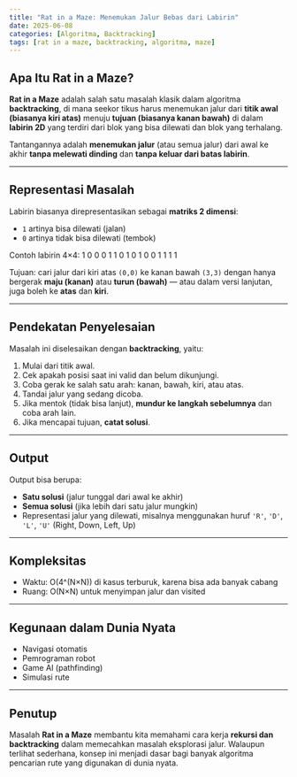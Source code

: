```yaml
---
title: "Rat in a Maze: Menemukan Jalur Bebas dari Labirin"
date: 2025-06-08
categories: [Algoritma, Backtracking]
tags: [rat in a maze, backtracking, algoritma, maze]
---
```


## Apa Itu Rat in a Maze?

**Rat in a Maze** adalah salah satu masalah klasik dalam algoritma **backtracking**, di mana seekor tikus harus menemukan jalur dari **titik awal (biasanya kiri atas)** menuju **tujuan (biasanya kanan bawah)** di dalam **labirin 2D** yang terdiri dari blok yang bisa dilewati dan blok yang terhalang.

Tantangannya adalah **menemukan jalur** (atau semua jalur) dari awal ke akhir **tanpa melewati dinding** dan **tanpa keluar dari batas labirin**.

---

## Representasi Masalah

Labirin biasanya direpresentasikan sebagai **matriks 2 dimensi**:

- `1` artinya bisa dilewati (jalan)
- `0` artinya tidak bisa dilewati (tembok)

Contoh labirin 4×4:
1 0 0 0
1 1 0 1
0 1 0 0
1 1 1 1

Tujuan: cari jalur dari kiri atas `(0,0)` ke kanan bawah `(3,3)` dengan hanya bergerak **maju (kanan)** atau **turun (bawah)** — atau dalam versi lanjutan, juga boleh ke **atas** dan **kiri**.

---

## Pendekatan Penyelesaian

Masalah ini diselesaikan dengan **backtracking**, yaitu:

1. Mulai dari titik awal.
2. Cek apakah posisi saat ini valid dan belum dikunjungi.
3. Coba gerak ke salah satu arah: kanan, bawah, kiri, atau atas.
4. Tandai jalur yang sedang dicoba.
5. Jika mentok (tidak bisa lanjut), **mundur ke langkah sebelumnya** dan coba arah lain.
6. Jika mencapai tujuan, **catat solusi**.

---

## Output

Output bisa berupa:
- **Satu solusi** (jalur tunggal dari awal ke akhir)
- **Semua solusi** (jika lebih dari satu jalur mungkin)
- Representasi jalur yang dilewati, misalnya menggunakan huruf `'R'`, `'D'`, `'L'`, `'U'` (Right, Down, Left, Up)

---

## Kompleksitas

- Waktu: O(4^(N×N)) di kasus terburuk, karena bisa ada banyak cabang
- Ruang: O(N×N) untuk menyimpan jalur dan visited

---

## Kegunaan dalam Dunia Nyata

- Navigasi otomatis
- Pemrograman robot
- Game AI (pathfinding)
- Simulasi rute

---

## Penutup

Masalah **Rat in a Maze** membantu kita memahami cara kerja **rekursi dan backtracking** dalam memecahkan masalah eksplorasi jalur. Walaupun terlihat sederhana, konsep ini menjadi dasar bagi banyak algoritma pencarian rute yang digunakan di dunia nyata.
